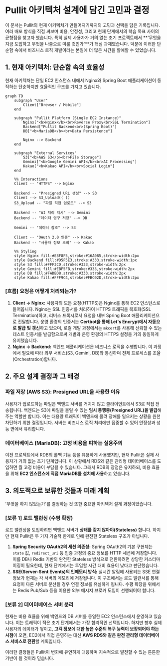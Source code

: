# Pullit 아키텍처 설계에 담긴 고민과 결정

이 문서는 Pullit의 현재 아키텍처가 만들어지기까지의 고민과 선택을 담은 기록입니다. 여러 배포 방식을 직접 써보며 비용, 안정성, 그리고 현재 단계에서의 학습 목표 사이의 균형점을 찾고자 했습니다. 특히 실제 사용자가 거의 없는 초기 프로젝트에서 **'무엇을 지금 도입하고 무엇을 나중으로 미룰 것인가'**가 핵심 과제였습니다. 덕분에 이러한 단순함 속에서 비즈니스 로직 개발이라는 본질에 더 많은 시간을 할애할 수 있었습니다.

## 1. 현재 아키텍처: 단순함 속의 효율성

현재 아키텍처는 단일 EC2 인스턴스 내에서 Nginx와 Spring Boot 애플리케이션이 동작하는 단순하지만 효율적인 구조를 가지고 있습니다.

```mermaid
graph TD
    subgraph "User"
        Client["Browser / Mobile"]
    end

    subgraph "Pullit Platform (Single EC2 Instance)"
        Nginx["<b>Nginx</b><br>Reverse Proxy<br>SSL Termination"]
        Backend["Pullit Backend<br>(Spring Boot)"]
        DB["<b>MariaDB</b><br>Data Persistence"]

        Nginx --> Backend
    end

    subgraph "External Services"
        S3["<b>AWS S3</b><br>File Storage"]
        Gemini["<b>Google Gemini API</b><br>AI Processing"]
        Kakao["<b>Kakao API</b><br>Social Login"]
    end

    %% Interactions
    Client -- "HTTPS" --> Nginx

    Backend -- "Presigned URL 생성" --> S3
    Client --> S3_Upload(( ))
    S3_Upload -- "파일 직접 업로드" --> S3

    Backend -- "AI 처리 지시" --> Gemini
    Backend -- "데이터 영구 저장" --> DB

    Gemini -- "데이터 참조" --> S3

    Client -- "OAuth 2.0 인증" --> Kakao
    Backend -- "사용자 정보 조회" --> Kakao

    %% Styling
    style Nginx fill:#E8F8F5,stroke:#16A085,stroke-width:2px
    style Backend fill:#D5F5E3,stroke:#333,stroke-width:1px
    style S3 fill:#FFF3CD,stroke:#333,stroke-width:2px
    style Gemini fill:#EBF5FB,stroke:#333,stroke-width:2px
    style DB fill:#FADBD8,stroke:#333,stroke-width:2px
    style Kakao fill:#FFF9C4,stroke:#FBC02D,stroke-width:2px
```

### [흐름] 요청은 어떻게 처리되는가?

1.  **Client → Nginx:** 사용자의 모든 요청(HTTPS)은 Nginx를 통해 EC2 인스턴스로 들어옵니다. Nginx는 SSL 인증서를 처리하여 HTTPS 트래픽을 복호화(SSL Termination)하고, 리버스 프록시로서 요청을 내부 Spring Boot 애플리케이션으로 전달합니다. 운영 환경의 인증서는 **Certbot을 통해 Let's Encrypt에서 자동으로 발급 및 갱신**하고 있으며, 로컬 개발 과정에서는 `mkcert`를 사용해 신뢰할 수 있는 테스트 인증서를 발급함으로써 개발과 운영 환경의 HTTPS 설정을 거의 동일하게 유지했습니다.
2.  **Nginx → Backend:** 백엔드 애플리케이션은 비즈니스 로직을 수행합니다. 이 과정에서 필요에 따라 외부 서비스(S3, Gemini, DB)와 통신하며 전체 프로세스를 조율(Orchestration)합니다.

## 2. 주요 설계 결정과 그 배경

### 파일 저장 (AWS S3): Presigned URL을 사용한 이유

사용자가 업로드하는 파일은 백엔드 서버를 거치지 않고 클라이언트에서 S3로 직접 전송됩니다. 백엔드는 S3에 파일을 올릴 수 있는 **임시 통행증(Presigned URL)을 발급**해주는 역할만 합니다. 이는 대용량 트래픽이 백엔드에 몰려 장애를 일으키는 상황을 원천 차단하기 위한 결정입니다. 서버는 비즈니스 로직 처리에만 집중할 수 있어 안정성과 성능 면에서 유리합니다.

### 데이터베이스 (MariaDB): 고정 비용을 피하는 실용주의

이전 프로젝트에서 RDB의 롤백 기능 등을 유용하게 사용했지만, 현재 Pullit은 실제 사용자가 거의 없는 초기 단계입니다. 이 상황에서 RDS와 같은 관리형 데이터베이스를 도입하면 월 고정 비용이 부담될 수 있습니다. 그래서 RDB의 장점은 유지하되, 비용 효율을 위해 **EC2 인스턴스에 직접 MariaDB를 설치해 사용**하고 있습니다.

## 3. 의도적으로 보류한 것들과 미래 계획

'무엇을 하지 않았는가'를 결정하는 것 또한 중요한 아키텍처 설계 과정이었습니다.

### [보류 1] 로드 밸런싱 (수평 확장)

로드 밸런싱을 도입하려면 백엔드 서버가 **상태를 갖지 않아야(Stateless)** 합니다. 하지만 현재 Pullit은 두 가지 기술적 한계로 인해 완전한 Stateless 구조가 아닙니다.

1.  **Spring Security OAuth2의 세션 의존성:** Spring OAuth2의 기본 구현체는 `state` 값, `redirect_uri` 등 인증 과정의 중요 정보를 HTTP 세션에 저장합니다. 이를 DB나 Redis 기반의 완전한 Stateless 방식으로 전환하려면 상당한 커스터마이징이 필요한데, 현재 단계에서는 투입할 시간 대비 효용이 낮다고 판단했습니다.
2.  **SSE(Server-Sent Events)의 인메모리 방식:** 실시간 알림에 사용되는 SSE 연결 정보가 현재는 각 서버의 메모리에 저장됩니다. 이 구조에서는 로드 밸런서를 통해 요청이 다른 서버로 분산될 경우 연결 정보를 유실하게 됩니다. 수평 확장을 위해서는 Redis Pub/Sub 등을 이용한 외부 메시지 브로커 도입이 선행되어야 합니다.

### [보류 2] 데이터베이스 서버 분리

현재는 비용 효율을 위해 백엔드와 DB 서버를 동일한 EC2 인스턴스에서 운영하고 있습니다. 이는 트래픽이 적은 초기 단계에서는 가장 합리적인 선택입니다. 하지만 향후 실제 사용자의 데이터가 쌓이고, **고객 정보에 대한 높은 수준의 복구 능력이 보장되어야 하는 시점**이 오면, EC2에서 직접 운영하는 대신 **AWS RDS와 같은 완전 관리형 데이터베이스 서비스로 전환**할 계획입니다.

이러한 결정들은 Pullit이 변화에 유연하게 대응하며 지속적으로 발전할 수 있는 튼튼한 기반이 될 것이라 믿습니다.
